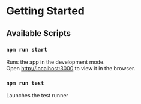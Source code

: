 # Getting Started

## Available Scripts

### `npm run start`

Runs the app in the development mode.\
Open [http://localhost:3000](http://localhost:3000) to view it in the browser.

### `npm run test`

Launches the test runner

